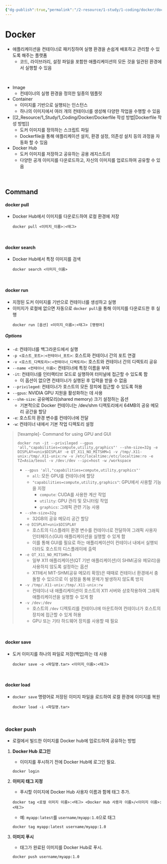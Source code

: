 ```yaml
---
{"dg-publish":true,"permalink":"/2-resource/1-study/1-coding/docker/docker/","tags":["Study/Coding/Docker"],"noteIcon":"","created":"2024-08-13"}
---
```


# Docker
- 애플리케이션을 컨테이너로 패키징하여 실행 환경을 손쉽게 배포하고 관리할 수 있도록 해주는 플랫폼
	- 코드, 라이브러리, 설정 파일을 포함한 애플리케이션의 모든 것을 일관된 환경에서 실행할 수 있음

<br>

- Image
	- 컨테이너의 실행 환경을 정의한 일종의 템플릿
- Container
	- 이미지를 기반으로 실행되는 인스턴스
	- 하나의 이미지에서 여러 개의 컨테이너를 생성해 다양한 작업을 수행할 수 있음
- [[2_Resource/1_Study/1_Coding/Docker/Dockerfile 작성 방법\|Dockerfile 작성 방법]]
	- 도커 이미지를 정의하는 스크립트 파일
	- Dockerfile을 통해 애플리케이션 설치, 환경 설정, 의존성 설치 등의 과정을 자동화 할 수 있음
- Docker Hub
	- 도커 이미지를 저장하고 공유하는 공용 레지스트리
	- 다양한 공개 이미지를 다운로드하고, 자신의 이미지를 업로드하여 공유할 수 있음

<br>

## Command
#### docker pull
- Docker Hub에서 이미지를 다운로드하여 로컬 환경에 저장
	```shell
	docker pull <이미지_이름>:<태그>
	```

<br>

#### docker search
- Docker Hub에서 특정 이미지를 검색
	```shell
	docker search <이미지_이름>
	```

<br>

#### docker run
- 지정된 도커 이미지를 기반으로 컨테이너를 생성하고 실행
- 이미지가 로컬에 없으면 자동으로 `docker pull`을 통해 이미지를 다운로드한 후 실행
	```shell
	docker run [옵션] <이미지_이름>:<태그> [명령어]
	```

##### Options
- `-d`: 컨테이너를 백그라운드에서 실행
- `-p <호스트_포트>:<컨테이너_포트>`: 호스트와 컨테이너 간의 포트 연결
- `-v <호스트_디렉토리>:<컨테이너_디렉토리>`: 호스트와 컨테이너 간의 디렉토리 공유
- `--name <컨테이너_이름>`: 컨테이너에 특정 이름을 부여
- `-it`: 컨테이너를 인터랙티브 모드로 실행하여 터미널에 접근할 수 있도록 함
	- 이 옵션이 없으면 컨테이너가 실행된 후 입력을 받을 수 없음
- `--privileged`: 컨테이너가 호스트의 모든 장치에 접근할 수 있도록 허용
- `--gpus`: NVIDIA GPU 지원을 활성화하는 데 사용
- `--shm-size`: 공유메모리(shared memory) 크기 설정하는 옵션
	- 기본적으로 Docker 컨테이너는 /dev/shm 디렉토리에서 64MB의 공유 메모리 공간을 할당
- `-e`: 호스트의 환경 변수를 컨테이너에 전달
- `-w`: 컨테이너 내에서 기본 작업 디렉토리 설정

>[!example]- Command for using GPU and GUI
> ```shell
> docker run -it --privileged --gpus 'all,"capabilities=compute,utility,graphics"' --shm-size=32g -e DISPLAY=unix$DISPLAY -e QT_X11_NO_MITSHM=1 -v /tmp/.X11-unix:/tmp/.X11-unix:rw -v /etc/localtime:/etc/localtime:ro -e TZ=Asia/Seoul -v /dev:/dev --ipc=host -w /workspace 
> ```
> 
> - `--gpus 'all,"capabilities=compute,utility,graphics"'`
> 	- `all`: 모든 GPU를 컨테이너에 할당
> 	- `"capabilities=compute,utility,graphics"`: GPU에서 사용할 기능을 지정
> 		- `compute`: CUDA를 사용한 계산 작업
> 		- `utility`: GPU 관리 및 모니터링 작업
> 		- `graphics`: 그래픽 관련 기능 사용
> - `--shm-size=32g`
> 	- 32GB의 공유 메모리 공간 할당
> - `-e DISPLAY=unix$DISPLAY`
> 	- 호스트의 디스플레이 환경 변수를 컨테이너로 전달하여 그래픽 사용자 인터페이스(GUI) 애플리케이션을 실행할 수 있게 함
> 	- 이를 통해 GUI를 필요로 하는 애플리케이션이 컨테이너 내에서 실행되더라도 호스트의 디스플레이에 출력
> - `-e QT_X11_NO_MITSHM=1`
> 	- 일부 X11 애플리케이션(QT 기반 애플리케이션)이 SHM(공유 메모리)을 사용하지 않도록 설정하는 옵션
> 	- X11에서 MIT-SHM(공유 메모리 확장)은 때때로 컨테이너 환경에서 충돌할 수 있으므로 이 설정을 통해 문제가 발생하지 않도록 방지
> - `-v /tmp/.X11-unix:/tmp/.X11-unix:rw`
> 	- 컨테이너 내 애플리케이션이 호스트의 X11 서버와 상호작용하여 그래픽 애플리케이션을 실행할 수 있게 함
> - `-v /dev:/dev`
> 	- 호스트의 `/dev` 디렉토리를 컨테이너에 마운트하여 컨테이너가 호스트의 장치에 접근할 수 있게 허용
> 	- GPU 또는 기타 하드웨어 장치를 사용할 때 필요

<br>

#### docker save
- 도커 이미지를 하나의 파일로 저장(백업)하는 데 사용
	```shell
	docker save -o <파일명.tar> <이미지_이름>:<태그>
	```

<br>

#### docker load
- `docker save` 명령어로 저장된 이미지 파일을 로드하여 로컬 환경에 이미지를 복원
	```shell
	docker load -i <파일명.tar>
	```


<br>

### docker push
- 로컬에서 빌드한 이미지를 Docker hub에 업로드하여 공유하는 방법

1. **Docker Hub 로그인**
	- 이미지를 푸시하기 전에 Docker Hub에 로그인 필요.
	```shell
	docker login
	```

2. **이미지 태그 지정**
	- 푸시할 이미지에 Docker Hub 사용자 이름과 함께 태그 추가.
	```shell
	docker tag <로컬 이미지 이름>:<태그> <Docker Hub 사용자 이름>/<이미지 이름>:<태그>
	```
	- 예: `myapp:latest`를 `username/myapp:1.0`으로 태그
	```shell
	docker tag myapp:latest username/myapp:1.0
	```

3. **이미지 푸시**
	- 태그가 완료된 이미지를 Docker Hub로 푸시.
	```shell
	docker push username/myapp:1.0
	```
